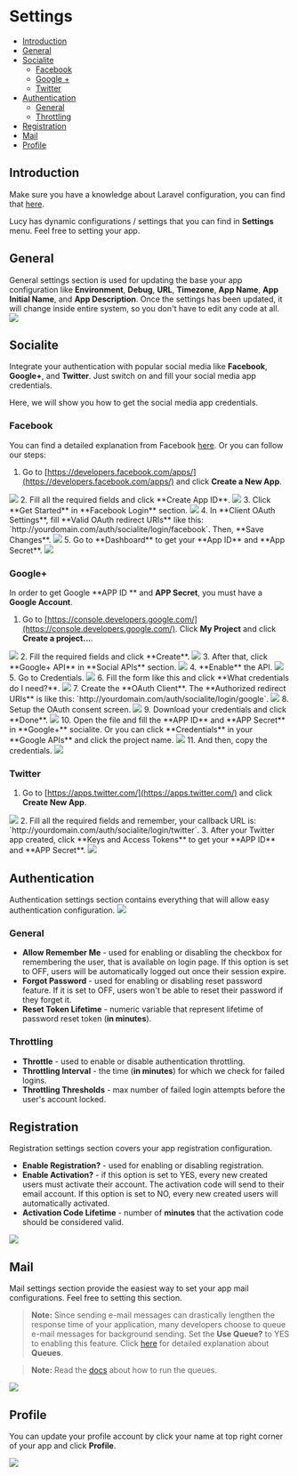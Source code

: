 # Settings

- [Introduction](#introduction)
- [General](#general)
- [Socialite](#socialite)
    - [Facebook](#socialite-facebook)
    - [Google +](#socialite-google)
    - [Twitter](#socialite-twitter)
- [Authentication](#authentication)
    - [General](#authentication-general)
    - [Throttling](#authentication-throttling)
- [Registration](#registration)
- [Mail](#mail)
- [Profile](#profile)

<a name="introduction"></a>
## Introduction

Make sure you have a knowledge about Laravel configuration, you can find that [here](https://laravel.com/docs/5.2/configuration).

Lucy has dynamic configurations / settings that you can find in **Settings** menu. Feel free to setting your app.

<a name="general"></a>
## General

General settings section is used for updating the base your app configuration like **Environment**, **Debug**, **URL**, **Timezone**, **App Name**, **App Initial Name**, and **App Description**. Once the settings has been updated, it will change inside entire system, so you don't have to edit any code at all.
<img src="/storage/docs/general-settings.jpeg" class="img-responsive img-rounded">

<a name="socialite"></a>
## Socialite

Integrate your authentication with popular social media like **Facebook**, **Google+**, and **Twitter**. Just switch on and fill your social media app credentials.

Here, we will show you how to get the social media app credentials.

<a name="socialite-facebook"></a>
### Facebook

You can find a detailed explanation from Facebook [here](https://developers.facebook.com/docs/apps/register). Or you can follow our steps:

1. Go to [https://developers.facebook.com/apps/](https://developers.facebook.com/apps/) and click **Create a New App**.
<img src="/storage/docs/01-fb.jpeg" class="img-responsive img-rounded">
2. Fill all the required fields and click **Create App ID**.
<img src="/storage/docs/02-fb.jpeg" class="img-responsive img-rounded">
3. Click **Get Started** in **Facebook Login** section.
<img src="/storage/docs/03-fb.jpeg" class="img-responsive img-rounded">
4. In **Client OAuth Settings**, fill **Valid OAuth redirect URIs** like this: `http://yourdomain.com/auth/socialite/login/facebook`. Then, **Save Changes**.
<img src="/storage/docs/04-fb.jpeg" class="img-responsive img-rounded">
5. Go to **Dashboard** to get your **App ID** and **App Secret**.
<img src="/storage/docs/05-fb.jpeg" class="img-responsive img-rounded">

<a name="socialite-google"></a>
### Google+

In order to get Google **APP ID ** and **APP Secret**, you must have a **Google Account**.

1. Go to [https://console.developers.google.com/](https://console.developers.google.com/). Click **My Project** and click **Create a project...**.
<img src="/storage/docs/01-google.jpeg" class="img-responsive img-rounded">
2. Fill the required fields and click **Create**.
<img src="/storage/docs/02-google.jpeg" class="img-responsive img-rounded">
3. After that, click **Google+ API** in **Social APIs** section.
<img src="/storage/docs/03-google.jpeg" class="img-responsive img-rounded">
4. **Enable** the API.
<img src="/storage/docs/04-google.jpeg" class="img-responsive img-rounded">
5. Go to Credentials.
<img src="/storage/docs/05-google.jpeg" class="img-responsive img-rounded">
6. Fill the form like this and click **What credentials do I need?**.
<img src="/storage/docs/06-google.jpeg" class="img-responsive img-rounded">
7. Create the **OAuth Client**. The **Authorized redirect URIs** is like this: `http://yourdomain.com/auth/socialite/login/google`.
<img src="/storage/docs/07-google.jpeg" class="img-responsive img-rounded">
8. Setup the OAuth consent screen.
<img src="/storage/docs/08-google.jpeg" class="img-responsive img-rounded">
9. Download your credentials and click **Done**.
<img src="/storage/docs/09-google.jpeg" class="img-responsive img-rounded">
10. Open the file and fill the **APP ID** and **APP Secret** in **Google+** socialite. Or you can click **Credentials** in your **Google APIs** and click the project name.
<img src="/storage/docs/10-google.jpeg" class="img-responsive img-rounded">
11. And then, copy the credentials.
<img src="/storage/docs/11-google.jpeg" class="img-responsive img-rounded">

<a name="socialite-twitter"></a>
### Twitter

1. Go to [https://apps.twitter.com/](https://apps.twitter.com/) and click **Create New App**.
<img src="/storage/docs/01-twitter.jpeg" class="img-responsive img-rounded">
2. Fill all the required fields and remember, your callback URL is: `http://yourdomain.com/auth/socialite/login/twitter`.
3. After your Twitter app created, click **Keys and Access Tokens** to get your **APP ID** and **APP Secret**.
<img src="/storage/docs/02-twitter.jpeg" class="img-responsive img-rounded">

<a name="authentication"></a>
## Authentication

Authentication settings section contains everything that will allow easy authentication configuration.
<img src="/storage/docs/auth-settings.jpeg" class="img-responsive img-rounded">

<a name="authentication-general"></a>
### General

- **Allow Remember Me** - used for enabling or disabling the checkbox for remembering the user, that is available on login page. If this option is set to OFF, users will be automatically logged out once their session expire.
- **Forgot Password** - used for enabling or disabling reset password feature. If it is set to OFF, users won't be able to reset their password if they forget it.
- **Reset Token Lifetime** - numeric variable that represent lifetime of password reset token (**in minutes**).

<a name="authentication-throttling"></a>
### Throttling

- **Throttle** - used to enable or disable authentication throttling.
- **Throttling Interval** - the time (**in minutes**) for which we check for failed logins.
- **Throttling Thresholds** - max number of failed login attempts before the user's account locked.

<a name="registration"></a>
## Registration

Registration settings section covers your app registration configuration.

- **Enable Registration?** - used for enabling or disabling registration.
- **Enable Activation?** - if this option is set to YES, every new created users must activate their account. The activation code will send to their email account. If this option is set to NO, every new created users will automatically activated.
- **Activation Code Lifetime** - number of **minutes** that the activation code should be considered valid.

<img src="/storage/docs/reg-settings.jpeg" class="img-responsive img-rounded">

<a name="mail"></a>
## Mail

Mail settings section provide the easiest way to set your app mail configurations. Feel free to setting this section. 

> **Note:** Since sending e-mail messages can drastically lengthen the response time of your application, many developers choose to queue e-mail messages for background sending. Set the **Use Queue?** to YES to enabling this feature. Click [here](https://laravel.com/docs/5.2/queues) for detailed explanation about **Queues**.

> **Note:** Read the [docs](https://laravel.com/docs/5.2/queues#running-the-queue-listener) about how to run the queues.

<img src="/storage/docs/mail-settings.jpeg" class="img-responsive img-rounded">

<a name="profile"></a>
## Profile

You can update your profile account by click your name at top right corner of your app and click **Profile**.

<img src="/storage/docs/profile-settings.jpeg" class="img-responsive img-rounded">
